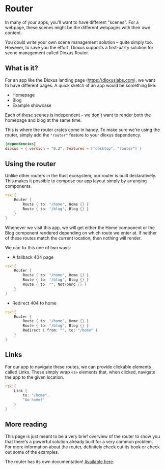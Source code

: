 # Router

In many of your apps, you'll want to have different "scenes". For a webpage, these scenes might be the different webpages with their own content.

You could write your own scene management solution – quite simply too. However, to save you the effort, Dioxus supports a first-party solution for scene management called Dioxus Router.


## What is it?

For an app like the Dioxus landing page (https://dioxuslabs.com), we want to have different pages. A quick sketch of an app would be something like:

- Homepage
- Blog
- Example showcase

Each of these scenes is independent – we don't want to render both the homepage and blog at the same time.

This is where the router crates come in handy. To make sure we're using the router, simply add the `"router"` feature to your dioxus dependency.

```toml
[dependencies]
dioxus = { version = "0.2", features = ["desktop", "router"] }
```


## Using the router

Unlike other routers in the Rust ecosystem, our router is built declaratively. This makes it possible to compose our app layout simply by arranging components.

```rust
rsx!{
    Router {
        Route { to: "/home", Home {} }
        Route { to: "/blog", Blog {} }
    }
}
```

Whenever we visit this app, we will get either the Home component or the Blog component rendered depending on which route we enter at. If neither of these routes match the current location, then nothing will render.

We can fix this one of two ways:

- A fallback 404 page

```rust
rsx!{
    Router {
        Route { to: "/home", Home {} }
        Route { to: "/blog", Blog {} }
        Route { to: "", NotFound {} }
    }
}
```


- Redirect 404 to home

```rust
rsx!{
    Router {
        Route { to: "/home", Home {} }
        Route { to: "/blog", Blog {} }
        Redirect { from: "", to: "/home" }
    }
}
```

## Links

For our app to navigate these routes, we can provide clickable elements called Links. These simply wrap `<a>` elements that, when clicked, navigate the app to the given location.


```rust
rsx!{
    Link {
        to: "/home",
        "Go home!"
    }
}
```

## More reading

This page is just meant to be a very brief overview of the router to show you that there's a powerful solution already built for a very common problem. For more information about the router, definitely check out its book or check out some of the examples.

The router has its own documentation! [Available here](https://dioxuslabs.com/router/guide/).
